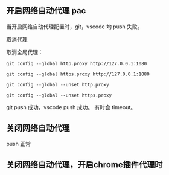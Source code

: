## 开启网络自动代理 pac

当开启网络自动代理配置时，git，vscode 均 push 失败。

取消代理

取消全局代理：

```
git config --global http.proxy http://127.0.0.1:1080

git config --global https.proxy http://127.0.0.1:1080

git config --global --unset http.proxy

git config --global --unset https.proxy
```

git push 成功，vscode push 成功。
有时会 timeout。

## 关闭网络自动代理

push 正常

## 关闭网络自动代理，开启chrome插件代理时


